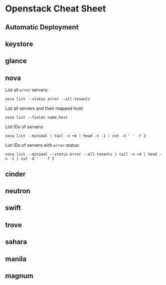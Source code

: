 # Openstack Cheat Sheet

## Automatic Deployment

## keystore

## glance

## nova

List all `error` servers:

```
nova list --status error --all-tenants
```

List all servers and their mapped host:

```
nova list --fields name,host
```

List IDs of servers:

```
nova list --minimal | tail -n +4 | head -n -1 | cut -d ' ' -f 2
```

List IDs of servers with `error` status:

```
nova list --minimal --status error --all-tenants | tail -n +4 | head -n -1 | cut -d ' ' -f 2
```

## cinder

## neutron

## swift

## trove

## sahara

## manila

## magnum
